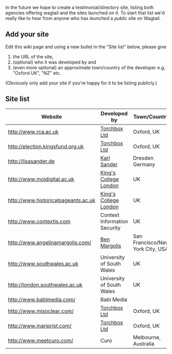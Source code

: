 In the future we hope to create a testimonial/directory site, listing both agencies offering wagtail and the sites launched on it. To start that list we'd really like to hear from anyone who has *launched* a *public* site on Wagtail.

## Add your site

Edit this wiki page and using a new bullet in the "Site list" below, please give

1. the URL of the site, 
2. (optional) who it was developed by and 
3. (even more optional) an approximate town/country of the developer e.g, "Oxford UK", "NZ" etc.

(Obviously only add your site if you're happy for it to be listing publicly.)

## Site list

Website                             | Developed by                        | Town/Country
------------------------------------|-------------------------------------|------------------
http://www.rca.ac.uk                | [Torchbox Ltd](http://torchbox.com) | Oxford, UK
http://election.kingsfund.org.uk    | [Torchbox Ltd](http://torchbox.com) | Oxford, UK
http://lisasander.de                | [Karl Sander](http://kall.ws)       | Dresden Germany
http://www.moidigital.ac.uk         | [King's College London](http://www.kcl.ac.uk/) | UK
http://www.historicalpageants.ac.uk | [King's College London](http://www.kcl.ac.uk/) | UK
http://www.contextis.com            | Context Information Security        | UK
http://www.angelinamargolis.com/    | [Ben Margolis](http://www.sixpearls.com/) | San Francisco/New York City, USA
http://www.southwales.ac.uk         | University of South Wales           | UK
http://london.southwales.ac.uk      | University of South Wales           | UK
http://www.bablmedia.com/           | Babl Media                          |
http://www.misoclear.com/           | [Torchbox Ltd](http://torchbox.com) | Oxford, UK
http://www.mariprist.com/           | [Torchbox Ltd](http://torchbox.com) | Oxford, UK
http://www.meetcuro.com/            | Curo                                | Melbourne, Australia